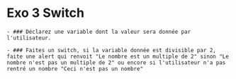 # Exo 3 Switch
    - ### Déclarez une variable dont la valeur sera donnée par l'utilisateur.

    - ### Faites un switch, si la variable donnée est divisible par 2, faite une alert qui renvoit "Le nombre est un multiple de 2" sinon "Le nombre n'est pas un multiple de 2" ou encore si l'utilisateur n'a pas rentré un nombre "Ceci n'est pas un nombre"